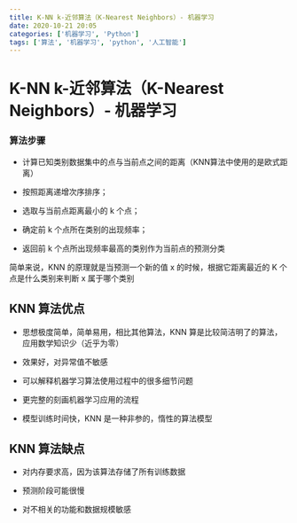 ```yaml
---
title: K-NN k-近邻算法（K-Nearest Neighbors）- 机器学习
date: 2020-10-21 20:05
categories: ['机器学习', 'Python']
tags: ['算法', '机器学习', 'python', '人工智能']
---
```

#  K-NN k-近邻算法（K-Nearest Neighbors）- 机器学习

###  算法步骤

  * 计算已知类别数据集中的点与当前点之间的距离（KNN算法中使用的是欧式距离） 

  * 按照距离递增次序排序； 

  * 选取与当前点距离最小的 k 个点； 

  * 确定前 k 个点所在类别的出现频率； 

  * 返回前 k 个点所出现频率最高的类别作为当前点的预测分类 

简单来说，KNN 的原理就是当预测一个新的值 x 的时候，根据它距离最近的 K 个点是什么类别来判断 x 属于哪个类别

##  KNN 算法优点

  * 思想极度简单，简单易用，相比其他算法，KNN 算是比较简洁明了的算法，应用数学知识少（近乎为零） 

  * 效果好，对异常值不敏感 

  * 可以解释机器学习算法使用过程中的很多细节问题 

  * 更完整的刻画机器学习应用的流程 

  * 模型训练时间快，KNN 是一种非参的，惰性的算法模型 

##  KNN 算法缺点

  * 对内存要求高，因为该算法存储了所有训练数据 

  * 预测阶段可能很慢 

  * 对不相关的功能和数据规模敏感 

